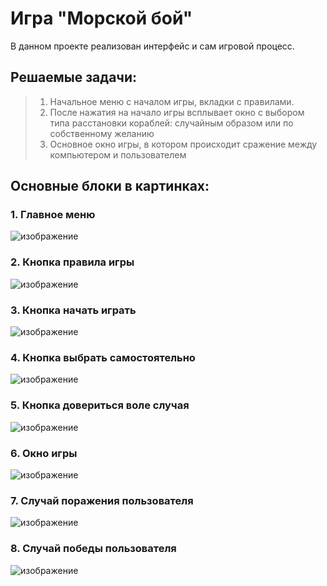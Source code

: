 # Игра "Морской бой"
В данном проекте реализован интерфейс и сам игровой процесс.
## Решаемые задачи:
> 1) Начальное меню с началом игры, вкладки с правилами.
> 2) После нажатия на начало игры всплывает окно с выбором типа расстановки кораблей: случайным образом или по собственному желанию
> 3) Основное окно игры, в котором происходит сражение между компьютером и пользователем

## Основные блоки в картинках:
### 1. Главное меню
![изображение](https://user-images.githubusercontent.com/70601189/120358673-6fa5e180-c30f-11eb-8870-f3f4bb4fadc3.png)
### 2. Кнопка правила игры
![изображение](https://user-images.githubusercontent.com/70601189/120358867-aed43280-c30f-11eb-8cf8-6b42e98dc806.png)
### 3. Кнопка начать играть
![изображение](https://user-images.githubusercontent.com/70601189/120359166-0bcfe880-c310-11eb-9d79-4a3993ea2b70.png)
### 4. Кнопка выбрать самостоятельно
![изображение](https://user-images.githubusercontent.com/70601189/120359301-302bc500-c310-11eb-9075-a4500e126908.png)
### 5. Кнопка довериться воле случая
![изображение](https://user-images.githubusercontent.com/70601189/120359444-58b3bf00-c310-11eb-94a5-454de0e27b47.png)
### 6. Окно игры
![изображение](https://user-images.githubusercontent.com/70601189/120359581-800a8c00-c310-11eb-9b89-1c827e9d435d.png)
### 7. Случай поражения пользователя
![изображение](https://user-images.githubusercontent.com/70601189/120360032-fdce9780-c310-11eb-9f43-eb31e46f90fd.png)
### 8. Случай победы пользователя
![изображение](https://user-images.githubusercontent.com/70601189/120360214-2f476300-c311-11eb-8844-0e08595c8468.png)
